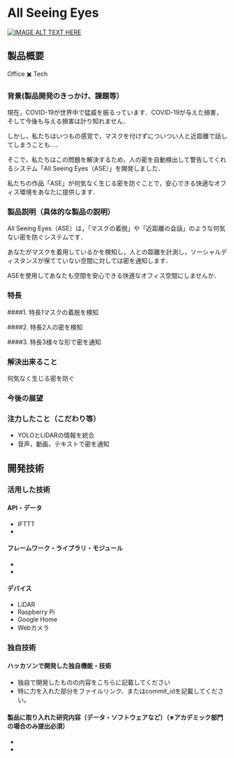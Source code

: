 # All Seeing Eyes

[![IMAGE ALT TEXT HERE](https://jphacks.com/wp-content/uploads/2020/09/JPHACKS2020_ogp.jpg)](https://www.youtube.com/watch?v=G5rULR53uMk)

## 製品概要

Office ✖️ Tech

### 背景(製品開発のきっかけ、課題等）

現在，COVID-19が世界中で猛威を振るっています．COVID-19が与えた損害，そして今後も与える損害は計り知れません．

しかし，私たちはいつもの感覚で，マスクを付けずについつい人と近距離で話してしまうことも...．

そこで，私たちはこの問題を解決するため，人の密を自動検出して警告してくれるシステム「All Seeing Eyes（ASE）」を開発しました．

私たちの作品「ASE」が何気なく生じる密を防ぐことで，安心できる快適なオフィス環境をあなたに提供します．


### 製品説明（具体的な製品の説明）
All Seeing Eyes（ASE）は，「マスクの着脱」や「近距離の会話」のような何気ない密を防ぐシステムです．

あなたがマスクを着用しているかを検知し，人との距離を計測し，ソーシャルディスタンスが保てていない空間に対しては密を通知します．

ASEを使用してあなたも空間を安心できる快適なオフィス空間にしませんか．

### 特長
####1. 特長1マスクの着脱を検知

####2. 特長2人の密を検知

####3. 特長3様々な形で密を通知

### 解決出来ること
何気なく生じる密を防ぐ

### 今後の展望

### 注力したこと（こだわり等）
* YOLOとLiDARの情報を統合
* 音声，動画，テキストで密を通知

## 開発技術
### 活用した技術
#### API・データ
* IFTTT
* 

#### フレームワーク・ライブラリ・モジュール
* 
* 

#### デバイス
* LiDAR
* Raspberry Pi
* Google Home
* Webカメラ

### 独自技術
#### ハッカソンで開発した独自機能・技術
* 独自で開発したものの内容をこちらに記載してください
* 特に力を入れた部分をファイルリンク、またはcommit_idを記載してください。

#### 製品に取り入れた研究内容（データ・ソフトウェアなど）（※アカデミック部門の場合のみ提出必須）
* 
* 

